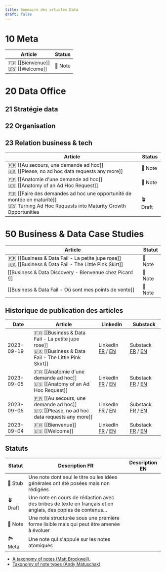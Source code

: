 ```yaml
---
title: Sommaire des articles Data
draft: false
---
```

# 10 Meta

| Article | Status |
|--------|---------|
| 🇫🇷 [[Bienvenue]]<br />🇺🇸 [[Welcome]] | 🌲 Note |
# 20 Data Office
## 21 Stratégie data
## 22 Organisation

## 23 Relation business & tech

| Article | Status |
|--------|---------|
| 🇫🇷 [[Au secours, une demande ad hoc]]<br>🇺🇸 [[Please, no ad hoc data requests any more]] | 🌲 Note |
| 🇫🇷 [[Anatomie d'une demande ad hoc]]<br>🇺🇸 [[Anatomy of an Ad Hoc Request]] | 🌲 Note |
| 🇫🇷 [[Faire des demandes ad hoc une opportunité de montée en maturité]]<br>🇺🇸 Turning Ad Hoc Requests into Maturity Growth Opportunities | 🪴 Draft |

# 50 Business & Data Case Studies

| Article | Statut |
|--------|---------|
|  🇫🇷 [[Business & Data Fail - La petite jupe rose]]<br>🇺🇸 [[Business & Data Fail - The Little Pink Skirt]] | 🌲 Note |
| [[Business & Data Discovery - Bienvenue chez Picard !]] | 🌲 Note |
| [[Business & Data Fail - Où sont mes points de vente]] | 🌲 Note |

## Historique de publication des articles

| Date | Article | LinkedIn | Substack |
|------|--------|----------|-----------|
| 2023-09-19 | 🇫🇷 [[Business & Data Fail - La petite jupe rose]]<br>🇺🇸 [[Business & Data Fail - The Little Pink Skirt]] | LinkedIn [FR](https://www.linkedin.com/posts/gansanay_pour-offrir-%C3%A0-ma-fille-une-jupette-rose-pour-activity-7109792835595288576-noif?utm_source=share&utm_medium=member_desktop) / [EN](https://www.linkedin.com/posts/gansanay_as-i-wanted-to-get-a-pink-dance-skirt-for-activity-7109805049215635456-A0lo?utm_source=share&utm_medium=member_desktop) | Substack [FR](https://open.substack.com/pub/datapartners/p/business-and-data-fail-la-petite?r=65p7y&utm_campaign=post&utm_medium=web) / [EN](https://open.substack.com/pub/datapartners/p/business-and-data-fail-the-little?r=65p7y&utm_campaign=post&utm_medium=web) |
| 2023-09-05 | 🇫🇷 [[Anatomie d'une demande ad hoc]]<br>🇺🇸 [[Anatomy of an Ad Hoc Request]] | LinkedIn [FR](https://www.linkedin.com/posts/gansanay_anatomie-dune-demande-ad-hoc-activity-7105823612711907328-HB4C?utm_source=share&utm_medium=member_desktop) / [EN](https://www.linkedin.com/posts/gansanay_anatomy-of-an-ad-hoc-request-activity-7105828571914358784-h_if?utm_source=share&utm_medium=member_desktop) | Substack [FR](https://open.substack.com/pub/datapartners/p/anatomie-dune-demande-ad-hoc?r=65p7y&utm_campaign=post&utm_medium=web) / [EN](https://open.substack.com/pub/datapartners/p/anatomy-of-an-ad-hoc-request?r=65p7y&utm_campaign=post&utm_medium=web) |
| 2023-09-05 | 🇫🇷 [[Au secours, une demande ad hoc]]<br>🇺🇸 [[Please, no ad hoc data requests any more]] | LinkedIn [FR](https://www.linkedin.com/posts/gansanay_au-secours-une-demande-ad-hoc-activity-7104800763087855617-iJIO?utm_source=share&utm_medium=member_desktop) / [EN](https://www.linkedin.com/posts/gansanay_please-no-ad-hoc-data-requests-any-more-activity-7104799096082718720-4fEh?utm_source=share&utm_medium=member_desktop) | Substack [FR](https://open.substack.com/pub/datapartners/p/au-secours-une-demande-ad-hoc?r=65p7y&utm_campaign=post&utm_medium=web) / [EN](https://open.substack.com/pub/datapartners/p/please-no-ad-hoc-data-requests-any?r=65p7y&utm_campaign=post&utm_medium=web) |
| 2023-09-04 | 🇫🇷 [[Bienvenue]]<br>🇺🇸 [[Welcome]] | LinkedIn [FR](https://www.linkedin.com/feed/update/urn:li:activity:7104481139657977856/) / [EN](https://www.linkedin.com/feed/update/urn:li:activity:7104461925454856192/) | Substack [FR](https://datapartners.substack.com/p/bienvenue) / [EN](https://datapartners.substack.com/p/welcome) |
## Statuts

| Statut | Description FR | Description EN |
|--------|-------------|----------------|
| 🌱 Stub | Une note dont seul le titre ou les idées générales ont été posées mais non rédigées | |
| 🪴 Draft | Une note en cours de rédaction avec des bribes de texte en français et en anglais, des copies de contenus... | | 
| 🌲 Note | Une note structurée sous une première forme lisible mais qui peut être amenée à évoluer | |
| 🏞️ Meta | Une note qui s'appuie sur les notes atomiques | |


* [A taxonomy of notes (Matt Brockwell)](https://medium.com/@mattbrockwell/a-taxonomy-of-notes-c6fc77aac311), 
* [Taxonomy of note types (Andy Matuschak)](https://notes.andymatuschak.org/Taxonomy_of_note_types)
